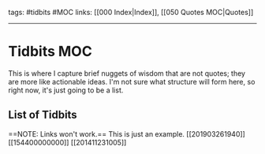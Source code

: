 tags: #tidbits #MOC
links: [[000 Index|Index]], [[050 Quotes MOC|Quotes]]

---
# Tidbits MOC
This is where I capture brief nuggets of wisdom that are not quotes; they are more like actionable ideas. I'm not sure what structure will form here, so right now, it's just going to be a list.

## List of Tidbits
==NOTE: Links won't work.== This is just an example.
[[201903261940]]
[[154400000000]] 
[[201411231005]]